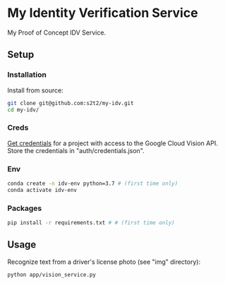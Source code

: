 # My Identity Verification Service

My Proof of Concept IDV Service.

## Setup

### Installation

Install from source:

```sh
git clone git@github.com:s2t2/my-idv.git
cd my-idv/
```

### Creds

[Get credentials](https://console.cloud.google.com/apis/credentials) for a project with access to the Google Cloud Vision API. Store the credentials in "auth/credentials.json".

### Env

```sh
conda create -n idv-env python=3.7 # (first time only)
conda activate idv-env
```

### Packages

```sh
pip install -r requirements.txt # # (first time only)
```

## Usage

Recognize text from a driver's license photo (see "img" directory):

```sh
python app/vision_service.py
```
